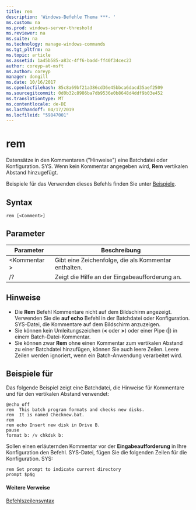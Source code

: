 ```yaml
---
title: rem
description: 'Windows-Befehle Thema ***- '
ms.custom: na
ms.prod: windows-server-threshold
ms.reviewer: na
ms.suite: na
ms.technology: manage-windows-commands
ms.tgt_pltfrm: na
ms.topic: article
ms.assetid: 1a45b585-a83c-4ff6-badd-ff40f34cec23
author: coreyp-at-msft
ms.author: coreyp
manager: dongill
ms.date: 10/16/2017
ms.openlocfilehash: 85c8a69bf21a386cd36e45bbca6dacd35aef2509
ms.sourcegitcommit: 0d0b32c8986ba7db9536e0b8648d4ddf9b03e452
ms.translationtype: MT
ms.contentlocale: de-DE
ms.lasthandoff: 04/17/2019
ms.locfileid: "59847001"
---
```

# <a name="rem"></a>rem



Datensätze in den Kommentaren ("Hinweise") eine Batchdatei oder Konfiguration. SYS. Wenn kein Kommentar angegeben wird, **Rem** vertikalen Abstand hinzugefügt.

Beispiele für das Verwenden dieses Befehls finden Sie unter [Beispiele](#BKMK_examples).

## <a name="syntax"></a>Syntax

```
rem [<Comment>]
```

## <a name="parameters"></a>Parameter

|Parameter|Beschreibung|
|---------|-----------|
|\<Kommentar >|Gibt eine Zeichenfolge, die als Kommentar enthalten.|
|/?|Zeigt die Hilfe an der Eingabeaufforderung an.|

## <a name="remarks"></a>Hinweise

-   Die **Rem** Befehl Kommentare nicht auf dem Bildschirm angezeigt. Verwenden Sie die **auf echo** Befehl in der Batchdatei oder Konfiguration. SYS-Datei, die Kommentare auf dem Bildschirm anzuzeigen.
-   Sie können kein Umleitungszeichen (**<** oder **>**) oder einer Pipe (**|**) in einem Batch-Datei-Kommentar.
-   Sie können zwar **Rem** ohne einen Kommentar zum vertikalen Abstand zu einer Batchdatei hinzufügen, können Sie auch leere Zeilen. Leere Zeilen werden ignoriert, wenn ein Batch-Anwendung verarbeitet wird.

## <a name="BKMK_examples"></a>Beispiele für

Das folgende Beispiel zeigt eine Batchdatei, die Hinweise für Kommentare und für den vertikalen Abstand verwendet:
```
@echo off
rem  This batch program formats and checks new disks.
rem  It is named Checknew.bat.
rem
rem echo Insert new disk in Drive B.
pause 
format b: /v chkdsk b: 
```
Sollen einen erläuternden Kommentar vor der **Eingabeaufforderung** in Ihre Konfiguration den Befehl. SYS-Datei, fügen Sie die folgenden Zeilen für die Konfiguration. SYS:
```
rem Set prompt to indicate current directory
prompt $p$g
```

#### <a name="additional-references"></a>Weitere Verweise

[Befehlszeilensyntax](command-line-syntax-key.md)